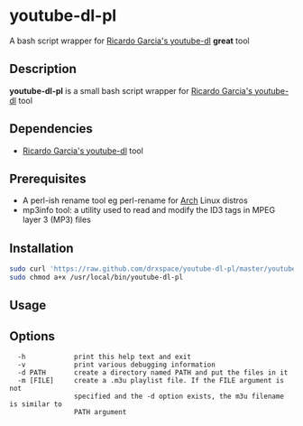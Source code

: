 youtube-dl-pl
=============
A bash script wrapper for [Ricardo Garcia's youtube-dl] **great** tool

Description
-----------
**youtube-dl-pl** is a small bash script wrapper for [Ricardo Garcia's youtube-dl] tool

Dependencies
------------
* [Ricardo Garcia's youtube-dl] tool

Prerequisites
-------------
* A perl-ish rename tool eg perl-rename for [Arch] Linux distros
* mp3info tool: a utility used to read and modify the ID3 tags in MPEG layer 3 (MP3) files

Installation
------------
```bash
sudo curl 'https://raw.github.com/drxspace/youtube-dl-pl/master/youtube-dl-pl.sh' -o /usr/local/bin/youtube-dl-pl
sudo chmod a+x /usr/local/bin/youtube-dl-pl
```

Usage
-----

Options
-------
```
  -h			print this help text and exit
  -v			print various debugging information
  -d PATH		create a directory named PATH and put the files in it
  -m [FILE]		create a .m3u playlist file. If the FILE argument is not
				specified and the -d option exists, the m3u filename is similar to
				PATH argument
```

[Ricardo Garcia's youtube-dl]:https://github.com/rg3/youtube-dl
[Arch]:https://www.archlinux.org/
